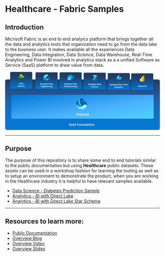# Healthcare - Fabric Samples


## Introduction 
Micrisoft Fabric is an end to end analyics platform that brings together all the data and analytics tools that organization need to go from the data lake to the business user. It makes available all the experiences Data Engineering, Data Integration, Data Science, Data Warehouse, Real-Time Analytics and Power BI involved in analytics stack as a a unified Software as Service (SaaS) platform to draw value from data.

![Fabric](./fabric.png)

<hr/>

## Purpose


The purpose of this repository is to share some end to end tutorials similar to the public documentation but using **Healthcare** public datasets. These assets can be used in a workshop fashion for learning the tooling as well as to setup an environment to demonstrate the product, when you are working in the Healthcare industry it is helpful to have relevant samples available.


* [Data Science - Diabetes Prediction Sample](./datascience-diabetes-prediction/Readme.md)
* [Analytics - BI with Direct Lake](./analytics-bi-directlake/Readme.md)
* [Analytics - BI with Direct Lake Star Schema](./analytics-bi-directlake-starschema/Readme.md)

<hr/>

## Resources to learn more:

* [Public Documentation](https://learn.microsoft.com/en-us/fabric/get-started/microsoft-fabric-overview)
* [Overview Blog](https://www.jamesserra.com/archive/2023/05/build-announcement-microsoft-fabric/)
* [Overview Video](https://www.youtube.com/watch?v=a6A3jtvB62U)
* [Overview Slides](https://serrapublic.blob.core.windows.net/presentations/Microsoft%20Fabric%20-%20James%20Serra%20-%20Public.pdf)
